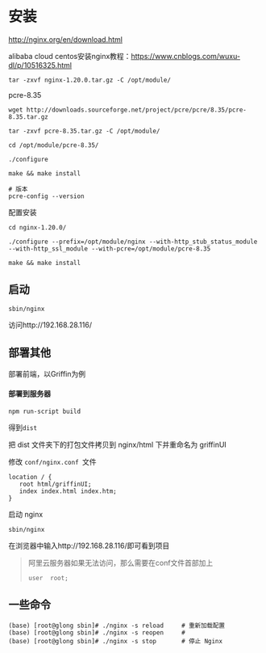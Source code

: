 # 安装

http://nginx.org/en/download.html

alibaba cloud centos安装nginx教程：https://www.cnblogs.com/wuxu-dl/p/10516325.html

```
tar -zxvf nginx-1.20.0.tar.gz -C /opt/module/
```



pcre-8.35

```
wget http://downloads.sourceforge.net/project/pcre/pcre/8.35/pcre-8.35.tar.gz

tar -zxvf pcre-8.35.tar.gz -C /opt/module/

cd /opt/module/pcre-8.35/

./configure

make && make install

# 版本
pcre-config --version
```



配置安装

```
cd nginx-1.20.0/

./configure --prefix=/opt/module/nginx --with-http_stub_status_module --with-http_ssl_module --with-pcre=/opt/module/pcre-8.35

make && make install
```



## 启动

```
sbin/nginx
```

访问http://192.168.28.116/

## 部署其他

部署前端，以Griffin为例

#### 部署到服务器

```
npm run-script build
```

得到` dist `

把 dist 文件夹下的打包文件拷贝到 nginx/html 下并重命名为 griffinUI

修改 `conf/nginx.conf `文件

```
location / {
   root html/griffinUI;
   index index.html index.htm;
}
```

启动 nginx

```
sbin/nginx
```

在浏览器中输入http://192.168.28.116/即可看到项目

> 阿里云服务器如果无法访问，那么需要在conf文件首部加上
>
> ```
> user  root;
> ```

## 一些命令

```
(base) [root@glong sbin]# ./nginx -s reload   	# 重新加载配置
(base) [root@glong sbin]# ./nginx -s reopen		#  
(base) [root@glong sbin]# ./nginx -s stop    	# 停止 Nginx
```

